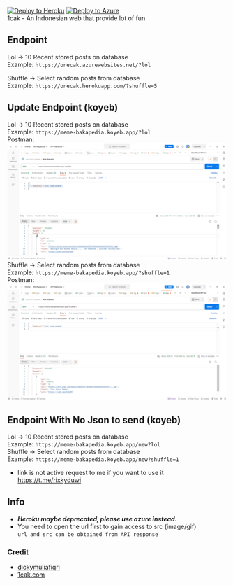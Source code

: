 [![Deploy to Heroku](https://github.com/dickymuliafiqri/onecak/actions/workflows/heroku.yml/badge.svg)](https://github.com/dickymuliafiqri/onecak/actions/workflows/heroku.yml)
[![Deploy to Azure](https://github.com/dickymuliafiqri/onecak/actions/workflows/azure.yml/badge.svg)](https://github.com/dickymuliafiqri/onecak/actions/workflows/main_onecak.yml)  
1cak - An Indonesian web that provide lot of fun.

## Endpoint

Lol -> 10 Recent stored posts on database  
Example: `https://onecak.azurewebsites.net/?lol`

Shuffle -> Select random posts from database  
Example: `https://onecak.herokuapp.com/?shuffle=5`

## Update Endpoint (koyeb)

Lol -> 10 Recent stored posts on database  
Example: `https://meme-bakapedia.koyeb.app/?lol`<br>
Postman: <br>
![10 meme](./Screenshot-1.png)<br>
Shuffle -> Select random posts from database <br>
Example: `https://meme-bakapedia.koyeb.app/?shuffle=1`<br>
Postman:<br>
![1 meme](./Screenshot-2.png)<br>

## Endpoint With No Json to send (koyeb)
Lol -> 10 Recent stored posts on database  
Example: `https://meme-bakapedia.koyeb.app/new?lol`<br>
Shuffle -> Select random posts from database <br>
Example: `https://meme-bakapedia.koyeb.app/new?shuffle=1`<br>
* link is not active request to me if you want to use it https://t.me/rixkyduwi

## Info

- **_Heroku maybe deprecated, please use azure instead._**
- You need to open the url first to gain access to src (image/gif)  
   `url and src can be obtained from API response`

### Credit

- [dickymuliafiqri](https://github.com/dickymuliafiqri)
- [1cak.com](https://1cak.com)
